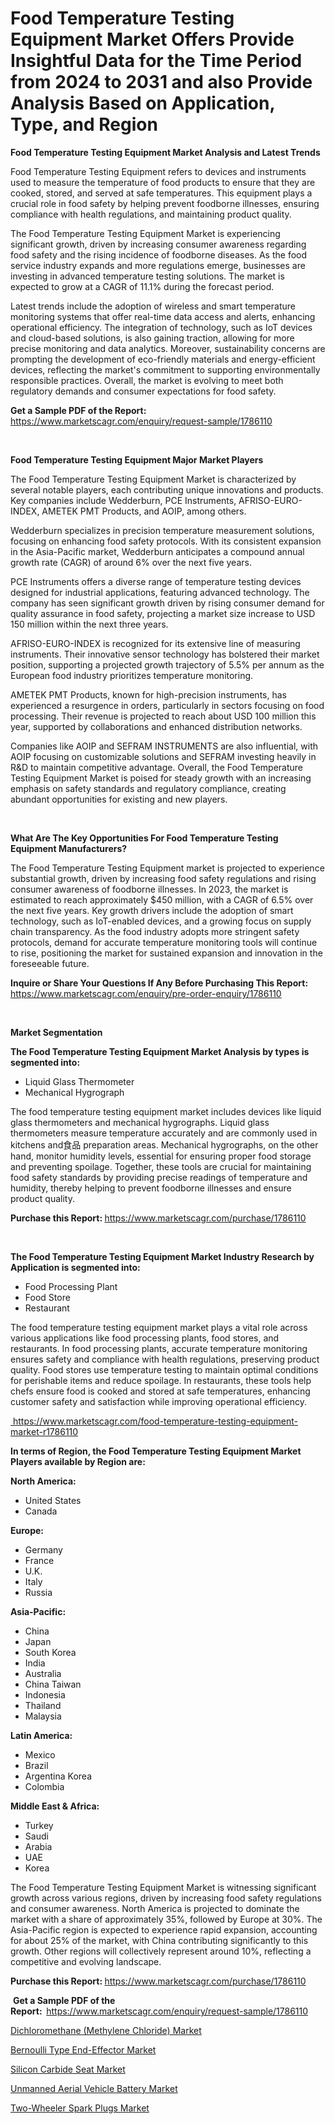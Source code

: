 <p><h1>Food Temperature Testing Equipment Market Offers Provide Insightful Data for the Time Period from 2024 to 2031 and also Provide Analysis Based on Application, Type, and Region</h1></p><p><strong>Food Temperature Testing Equipment Market Analysis and Latest Trends</strong></p>
<p><p>Food Temperature Testing Equipment refers to devices and instruments used to measure the temperature of food products to ensure that they are cooked, stored, and served at safe temperatures. This equipment plays a crucial role in food safety by helping prevent foodborne illnesses, ensuring compliance with health regulations, and maintaining product quality.</p><p>The Food Temperature Testing Equipment Market is experiencing significant growth, driven by increasing consumer awareness regarding food safety and the rising incidence of foodborne diseases. As the food service industry expands and more regulations emerge, businesses are investing in advanced temperature testing solutions. The market is expected to grow at a CAGR of 11.1% during the forecast period. </p><p>Latest trends include the adoption of wireless and smart temperature monitoring systems that offer real-time data access and alerts, enhancing operational efficiency. The integration of technology, such as IoT devices and cloud-based solutions, is also gaining traction, allowing for more precise monitoring and data analytics. Moreover, sustainability concerns are prompting the development of eco-friendly materials and energy-efficient devices, reflecting the market's commitment to supporting environmentally responsible practices. Overall, the market is evolving to meet both regulatory demands and consumer expectations for food safety.</p></p>
<p><strong>Get a Sample PDF of the Report:&nbsp;</strong> <a href="https://www.marketscagr.com/enquiry/request-sample/1786110?utm_campaign=1268&utm_medium=2&utm_source=Github&utm_content=ia&utm_term=13102024&utm_id=food-temperature-testing-equipment">https://www.marketscagr.com/enquiry/request-sample/1786110</a></p>
<p>&nbsp;</p>
<p><strong>Food Temperature Testing Equipment Major Market Players</strong></p>
<p><p>The Food Temperature Testing Equipment Market is characterized by several notable players, each contributing unique innovations and products. Key companies include Wedderburn, PCE Instruments, AFRISO-EURO-INDEX, AMETEK PMT Products, and AOIP, among others.</p><p>Wedderburn specializes in precision temperature measurement solutions, focusing on enhancing food safety protocols. With its consistent expansion in the Asia-Pacific market, Wedderburn anticipates a compound annual growth rate (CAGR) of around 6% over the next five years.</p><p>PCE Instruments offers a diverse range of temperature testing devices designed for industrial applications, featuring advanced technology. The company has seen significant growth driven by rising consumer demand for quality assurance in food safety, projecting a market size increase to USD 150 million within the next three years.</p><p>AFRISO-EURO-INDEX is recognized for its extensive line of measuring instruments. Their innovative sensor technology has bolstered their market position, supporting a projected growth trajectory of 5.5% per annum as the European food industry prioritizes temperature monitoring.</p><p>AMETEK PMT Products, known for high-precision instruments, has experienced a resurgence in orders, particularly in sectors focusing on food processing. Their revenue is projected to reach about USD 100 million this year, supported by collaborations and enhanced distribution networks.</p><p>Companies like AOIP and SEFRAM INSTRUMENTS are also influential, with AOIP focusing on customizable solutions and SEFRAM investing heavily in R&D to maintain competitive advantage. Overall, the Food Temperature Testing Equipment Market is poised for steady growth with an increasing emphasis on safety standards and regulatory compliance, creating abundant opportunities for existing and new players.</p></p>
<p>&nbsp;</p>
<p><strong>What Are The Key Opportunities For Food Temperature Testing Equipment Manufacturers?</strong></p>
<p><p>The Food Temperature Testing Equipment market is projected to experience substantial growth, driven by increasing food safety regulations and rising consumer awareness of foodborne illnesses. In 2023, the market is estimated to reach approximately $450 million, with a CAGR of 6.5% over the next five years. Key growth drivers include the adoption of smart technology, such as IoT-enabled devices, and a growing focus on supply chain transparency. As the food industry adopts more stringent safety protocols, demand for accurate temperature monitoring tools will continue to rise, positioning the market for sustained expansion and innovation in the foreseeable future.</p></p>
<p><strong>Inquire or Share Your Questions If Any Before Purchasing This Report:</strong> <a href="https://www.marketscagr.com/enquiry/pre-order-enquiry/1786110?utm_campaign=1268&utm_medium=2&utm_source=Github&utm_content=ia&utm_term=13102024&utm_id=food-temperature-testing-equipment">https://www.marketscagr.com/enquiry/pre-order-enquiry/1786110</a></p>
<p>&nbsp;</p>
<p><strong>Market Segmentation</strong></p>
<p><strong>The Food Temperature Testing Equipment Market Analysis by types is segmented into:</strong></p>
<p><ul><li>Liquid Glass Thermometer</li><li>Mechanical Hygrograph</li></ul></p>
<p><p>The food temperature testing equipment market includes devices like liquid glass thermometers and mechanical hygrographs. Liquid glass thermometers measure temperature accurately and are commonly used in kitchens and食品 preparation areas. Mechanical hygrographs, on the other hand, monitor humidity levels, essential for ensuring proper food storage and preventing spoilage. Together, these tools are crucial for maintaining food safety standards by providing precise readings of temperature and humidity, thereby helping to prevent foodborne illnesses and ensure product quality.</p></p>
<p><strong>Purchase this Report:&nbsp;</strong><a href="https://www.marketscagr.com/purchase/1786110?utm_campaign=1268&utm_medium=2&utm_source=Github&utm_content=ia&utm_term=13102024&utm_id=food-temperature-testing-equipment">https://www.marketscagr.com/purchase/1786110</a></p>
<p>&nbsp;</p>
<p><strong>The Food Temperature Testing Equipment Market Industry Research by Application is segmented into:</strong></p>
<p><ul><li>Food Processing Plant</li><li>Food Store</li><li>Restaurant</li></ul></p>
<p><p>The food temperature testing equipment market plays a vital role across various applications like food processing plants, food stores, and restaurants. In food processing plants, accurate temperature monitoring ensures safety and compliance with health regulations, preserving product quality. Food stores use temperature testing to maintain optimal conditions for perishable items and reduce spoilage. In restaurants, these tools help chefs ensure food is cooked and stored at safe temperatures, enhancing customer safety and satisfaction while improving operational efficiency.</p></p>
<p><a href="https://www.marketscagr.com/food-temperature-testing-equipment-market-r1786110?utm_campaign=1268&utm_medium=2&utm_source=Github&utm_content=ia&utm_term=13102024&utm_id=food-temperature-testing-equipment">&nbsp;https://www.marketscagr.com/food-temperature-testing-equipment-market-r1786110</a></p>
<p><strong>In terms of Region, the Food Temperature Testing Equipment Market Players available by Region are:</strong></p>
<p>
    <p> <strong> North America: </strong>
        <ul>
            <li>United States</li>
            <li>Canada</li>
        </ul>
        </p> 
    <p> <strong> Europe: </strong>
        <ul>
            <li>Germany</li>
            <li>France</li>
            <li>U.K.</li>
            <li>Italy</li>
            <li>Russia</li>
        </ul>
        </p> 
    <p> <strong> Asia-Pacific: </strong>
        <ul>
            <li>China</li>
            <li>Japan</li>
            <li>South Korea</li>
            <li>India</li>
            <li>Australia</li>
            <li>China Taiwan</li>
            <li>Indonesia</li>
            <li>Thailand</li>
            <li>Malaysia</li>
        </ul>
        </p> 
    <p> <strong> Latin America: </strong>
        <ul>
            <li>Mexico</li>
            <li>Brazil</li>
            <li>Argentina Korea</li>
            <li>Colombia</li>
        </ul>
        </p> 
    <p> <strong> Middle East & Africa: </strong>
        <ul>
            <li>Turkey</li>
            <li>Saudi</li>
            <li>Arabia</li>
            <li>UAE</li>
            <li>Korea</li>
        </ul>
    </p>
    </p>
<p><p>The Food Temperature Testing Equipment Market is witnessing significant growth across various regions, driven by increasing food safety regulations and consumer awareness. North America is projected to dominate the market with a share of approximately 35%, followed by Europe at 30%. The Asia-Pacific region is expected to experience rapid expansion, accounting for about 25% of the market, with China contributing significantly to this growth. Other regions will collectively represent around 10%, reflecting a competitive and evolving landscape.</p></p>
<p><strong>Purchase this Report: </strong><a href="https://www.marketscagr.com/purchase/1786110?utm_campaign=1268&utm_medium=2&utm_source=Github&utm_content=ia&utm_term=13102024&utm_id=food-temperature-testing-equipment">https://www.marketscagr.com/purchase/1786110</a></p>
<p>&nbsp;<strong>Get a Sample PDF of the Report:&nbsp;&nbsp;</strong><a href="https://www.marketscagr.com/enquiry/request-sample/1786110?utm_campaign=1268&utm_medium=2&utm_source=Github&utm_content=ia&utm_term=13102024&utm_id=food-temperature-testing-equipment">https://www.marketscagr.com/enquiry/request-sample/1786110</a></p>
<p><strong></strong></p>
<p><p><a href="https://www.linkedin.com/pulse/dichloromethane-methylene-chloride-industry-forecast-market-yphvc?utm_campaign=1268&utm_medium=2&utm_source=Github&utm_content=ia&utm_term=13102024&utm_id=food-temperature-testing-equipment">Dichloromethane (Methylene Chloride) Market</a></p><p><a href="https://github.com/markita8qfi/Market-Research-Report-List-1/blob/main/bernoulli-type-end-effector-market.md?utm_campaign=1268&utm_medium=2&utm_source=Github&utm_content=ia&utm_term=13102024&utm_id=food-temperature-testing-equipment">Bernoulli Type End-Effector Market</a></p><p><a href="https://github.com/chelsiesno99/Market-Research-Report-List-1/blob/main/silicon-carbide-seat-market.md?utm_campaign=1268&utm_medium=2&utm_source=Github&utm_content=ia&utm_term=13102024&utm_id=food-temperature-testing-equipment">Silicon Carbide Seat Market</a></p><p><a href="https://www.linkedin.com/pulse/unveiling-market-trends-global-unmanned-aerial-vehicle-battery-bobae?utm_campaign=1268&utm_medium=2&utm_source=Github&utm_content=ia&utm_term=13102024&utm_id=food-temperature-testing-equipment">Unmanned Aerial Vehicle Battery Market</a></p><p><a href="https://www.linkedin.com/pulse/two-wheeler-spark-plugs-market-drivers-challenges-forecast-2024-2031-z4r5e?utm_campaign=1268&utm_medium=2&utm_source=Github&utm_content=ia&utm_term=13102024&utm_id=food-temperature-testing-equipment">Two-Wheeler Spark Plugs Market</a></p></p>